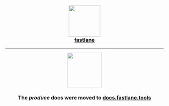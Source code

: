 <h3 align="center">
  <a href="https://docs.fastlane.tools/actions/produce">
    <img src="https://raw.githubusercontent.com/fastlane/fastlane/master/fastlane/assets/fastlane.png" width="100" />
    <br />
    fastlane
  </a>
</h3>

------

<p align="center">
  <a href="https://docs.fastlane.tools/actions/produce">
    <img src="https://raw.githubusercontent.com/fastlane/fastlane/master/produce/assets/produce.png" height="110">
  </a>
</p>

<h3 align="center">The <i>produce</i> docs were moved to <a href='https://docs.fastlane.tools/actions/produce'>docs.fastlane.tools</a></h3>
